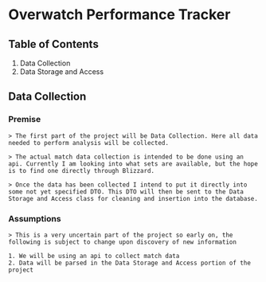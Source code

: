 # Overwatch Performance Tracker

  ## Table of Contents

  1. Data Collection
  2. Data Storage and Access

  ## Data Collection

  ### Premise

    > The first part of the project will be Data Collection. Here all data needed to perform analysis will be collected.

    > The actual match data collection is intended to be done using an api. Currently I am looking into what sets are available, but the hope is to find one directly through Blizzard.

    > Once the data has been collected I intend to put it directly into some not yet specified DTO. This DTO will then be sent to the Data Storage and Access class for cleaning and insertion into the database.

  ### Assumptions

    > This is a very uncertain part of the project so early on, the following is subject to change upon discovery of new information

    1. We will be using an api to collect match data
    2. Data will be parsed in the Data Storage and Access portion of the project
